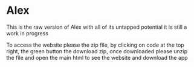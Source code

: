 # Alex
This is the raw version of Alex with all of its untapped potential it is still a work in progress

To access the website please the zip file, by clicking on code at the top right, the green button the download zip, once downloaded please unzip the file and open the main html to see the website and download the app
